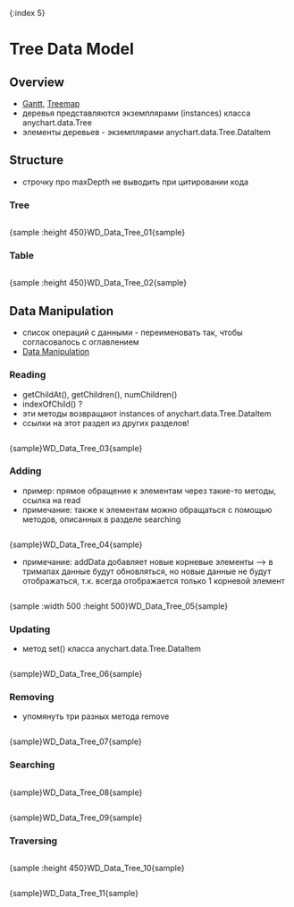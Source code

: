 {:index 5}
# Tree Data Model

## Overview

* [Gantt](../Gantt_Chart/Quick_Start), [Treemap](../Basic_Charts/Treemap_Chart)
* деревья представляются экземплярами (instances) класса anychart.data.Tree
* элементы деревьев - экземплярами anychart.data.Tree.DataItem

## Structure

* строчку про maxDepth не выводить при цитировании кода

### Tree

```

```

{sample :height 450}WD\_Data\_Tree\_01{sample}

### Table

```

```

{sample :height 450}WD\_Data\_Tree\_02{sample}

## Data Manipulation

* список операций с данными - переименовать так, чтобы согласовалось с оглавлением
* [Data Manipulation](Data_Manipulation)

### Reading

* getChildAt(), getChildren(), numChildren()
* indexOfChild() ?
* эти методы возвращают instances of anychart.data.Tree.DataItem
* ссылки на этот раздел из других разделов!

```

```

{sample}WD\_Data\_Tree\_03{sample}

### Adding

* пример: прямое обращение к элементам через такие-то методы, ссылка на read
* примечание: также к элементам можно обращаться с помощью методов, описанных в разделе searching

```

```

{sample}WD\_Data\_Tree\_04{sample}

* примечание: addData добавляет новые корневые элементы --> в тримапах данные будут обновляться, но новые данные не будут отображаться, т.к. всегда отображается только 1 корневой элемент

```

```

{sample :width 500 :height 500}WD\_Data\_Tree\_05{sample}

### Updating

* метод set() класса anychart.data.Tree.DataItem

```

```

{sample}WD\_Data\_Tree\_06{sample}

### Removing

* упомянуть три разных метода remove

```

```

{sample}WD\_Data\_Tree\_07{sample}

### Searching

```

```

{sample}WD\_Data\_Tree\_08{sample}


```

```

{sample}WD\_Data\_Tree\_09{sample}

### Traversing

```

```

{sample :height 450}WD\_Data\_Tree\_10{sample}

```

```

{sample}WD\_Data\_Tree\_11{sample}